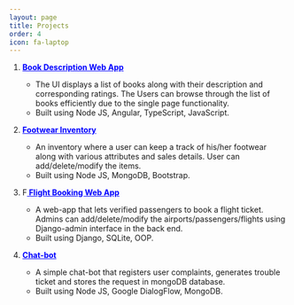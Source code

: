```yaml
---
layout: page
title: Projects
order: 4
icon: fa-laptop
---
```


1. <a href="https://github.com/tanmaythaakur/Book-Description-Webapp" style="font-weight:bold; color: blue"> Book Description Web App </a>

   - The UI displays a list of books along with their description and corresponding ratings. The Users can browse through the list of books efficiently due to the single page functionality.
   - Built using Node JS, Angular, TypeScript, JavaScript.

2. <a href="https://github.com/tanmaythaakur/footwear-inventory" style="font-weight:bold; color: blue"> Footwear Inventory </a>

   - An inventory where a user can keep a track of his/her footwear along with various attributes and sales details. User can add/delete/modify the items.
   - Built using Node JS, MongoDB, Bootstrap.

3. F<a href="https://github.com/tanmaythaakur/flight-booking-webapp" style="font-weight:bold; color: blue"> Flight Booking Web App </a>

   - A web-app that lets verified passengers to book a flight ticket. Admins can add/delete/modify the airports/passengers/flights using Django-admin interface in the back end.
   - Built using Django, SQLite, OOP.

4. <a href="https://github.com/tanmaythaakur/dialogflow_chatbot" style="font-weight:bold; color: blue"> Chat-bot </a>

   - A simple chat-bot that registers user complaints, generates trouble ticket and stores the request in mongoDB database.
   - Built using Node JS, Google DialogFlow, MongoDB.
